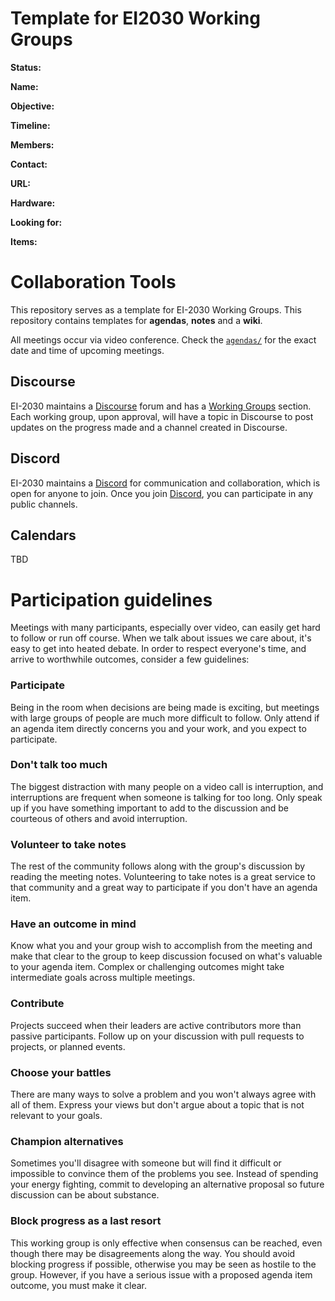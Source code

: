 Template for EI2030 Working Groups
=====================
**Status:**

**Name:** 

**Objective:** 

**Timeline:** 

**Members:** 

**Contact:** 

**URL:**

**Hardware:**

**Looking for:**

**Items:**

# Collaboration Tools
This repository serves as a template for EI-2030 Working Groups. This repository contains templates for **agendas**, **notes** and a **wiki**.

All meetings occur via video conference. Check the [`agendas/`](./agendas) for the exact date and time of upcoming meetings.

## Discourse

EI-2030 maintains a [Discourse](https://forum.ei2030.org/) forum and has a [Working Groups](https://forum.ei2030.org/c/working-groups/26) section. Each working group, upon approval, will have a topic in Discourse to post updates on the progress made and a channel created in Discourse.

## Discord

EI-2030 maintains a [Discord](https://discord.com/invite/nnxKnxh) for communication and collaboration, which is open for anyone to join. Once you join [Discord](https://discord.com/invite/nnxKnxh), you can participate in any public channels.

## Calendars

TBD

# Participation guidelines

Meetings with many participants, especially over video, can easily get hard to
follow or run off course. When we talk about issues we care about, it's easy to
get into heated debate. In order to respect everyone's time, and arrive to
worthwhile outcomes, consider a few guidelines:

### Participate

Being in the room when decisions are being made is exciting, but meetings with
large groups of people are much more difficult to follow. Only attend if an
agenda item directly concerns you and your work, and you expect to participate.

### Don't talk too much

The biggest distraction with many people on a video call is interruption, and
interruptions are frequent when someone is talking for too long. Only speak up
if you have something important to add to the discussion and be courteous of
others and avoid interruption.

### Volunteer to take notes

The rest of the community follows along with the group's discussion by reading
the meeting notes. Volunteering to take notes is a great service to that
community and a great way to participate if you don't have an agenda item.

### Have an outcome in mind

Know what you and your group wish to accomplish from the meeting and make
that clear to the group to keep discussion focused on what's valuable to your
agenda item. Complex or challenging outcomes might take intermediate goals
across multiple meetings.

### Contribute

Projects succeed when their leaders are active contributors more than passive participants. Follow up on your discussion with pull requests to projects, or planned events.

### Choose your battles

There are many ways to solve a problem and you won't always agree with all of them. Express your views but don't argue about a topic that is not relevant to your goals.

### Champion alternatives

Sometimes you'll disagree with someone but will find it difficult or
impossible to convince them of the problems you see. Instead of spending your
energy fighting, commit to developing an alternative proposal so future
discussion can be about substance.

### Block progress as a last resort

This working group is only effective when consensus can be reached, even though
there may be disagreements along the way. You should avoid blocking progress if
possible, otherwise you may be seen as hostile to the group. However, if you
have a serious issue with a proposed agenda item outcome, you must make
it clear.
